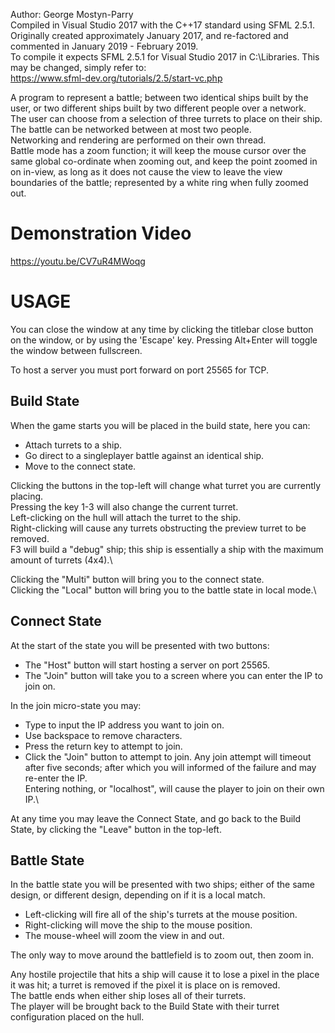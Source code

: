 Author: George Mostyn-Parry\
Compiled in Visual Studio 2017 with the C++17 standard using SFML 2.5.1.\
Originally created approximately January 2017, and re-factored and commented in January 2019 - February 2019.\
To compile it expects SFML 2.5.1 for Visual Studio 2017 in C:\Libraries. This may be changed, simply refer to:\
https://www.sfml-dev.org/tutorials/2.5/start-vc.php

A program to represent a battle; between two identical ships built by the user, or two different ships built by two different people over a network.\
The user can choose from a selection of three turrets to place on their ship.\
The battle can be networked between at most two people.\
Networking and rendering are performed on their own thread.\
Battle mode has a zoom function; it will keep the mouse cursor over the same global co-ordinate when zooming out, and keep the point zoomed in on in-view, as long as it does not cause the view to leave the view boundaries of the battle; represented by a white ring when fully zoomed out.
# Demonstration Video
https://youtu.be/CV7uR4MWoqg

# USAGE
You can close the window at any time by clicking the titlebar close button on the window, or by using the 'Escape' key.
Pressing Alt+Enter will toggle the window between fullscreen.

To host a server you must port forward on port 25565 for TCP.

## Build State
When the game starts you will be placed in the build state, here you can:
- Attach turrets to a ship.
- Go direct to a singleplayer battle against an identical ship.
- Move to the connect state.

Clicking the buttons in the top-left will change what turret you are currently placing.\
Pressing the key 1-3 will also change the current turret.\
Left-clicking on the hull will attach the turret to the ship.\
Right-clicking will cause any turrets obstructing the preview turret to be removed.\
F3 will build a "debug" ship; this ship is essentially a ship with the maximum amount of turrets (4x4).\

Clicking the "Multi" button will bring you to the connect state.\
Clicking the "Local" button will bring you to the battle state in local mode.\

## Connect State
At the start of the state you will be presented with two buttons:
- The "Host" button will start hosting a server on port 25565.
- The "Join" button will take you to a screen where you can enter the IP to join on.

In the join micro-state you may:
- Type to input the IP address you want to join on.
- Use backspace to remove characters.
- Press the return key to attempt to join.
- Click the "Join" button to attempt to join.
Any join attempt will timeout after five seconds; after which you will informed of the failure and may re-enter the IP.\
Entering nothing, or "localhost", will cause the player to join on their own IP.\

At any time you may leave the Connect State, and go back to the Build State, by clicking the "Leave" button in the top-left.

## Battle State
In the battle state you will be presented with two ships; either of the same design, or different design, depending on if it is a local match.
- Left-clicking will fire all of the ship's turrets at the mouse position.
- Right-clicking will move the ship to the mouse position.
- The mouse-wheel will zoom the view in and out.

The only way to move around the battlefield is to zoom out, then zoom in.

Any hostile projectile that hits a ship will cause it to lose a pixel in the place it was hit; a turret is removed if the pixel it is place on is removed.\
The battle ends when either ship loses all of their turrets.\
The player will be brought back to the Build State with their turret configuration placed on the hull.
